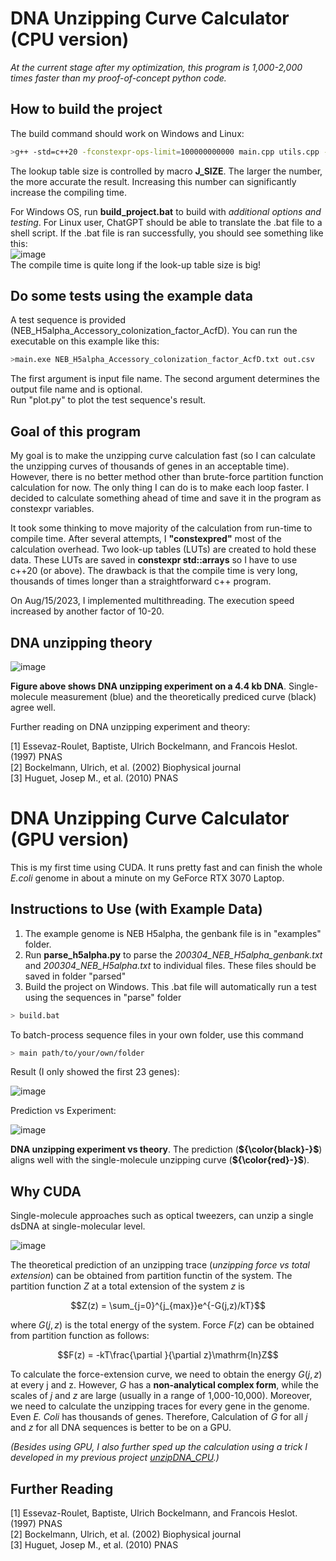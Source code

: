 # DNA Unzipping Curve Calculator (CPU version)  

*At the current stage after my optimization, this program is 1,000-2,000 times faster than my proof-of-concept python code.*  

## How to build the project  

The build command should work on Windows and Linux:  

```bash
>g++ -std=c++20 -fconstexpr-ops-limit=100000000000 main.cpp utils.cpp -DJ_SIZE=200 -DEXT_SIZE=200 -o main.exe
```
The lookup table size is controlled by macro **J_SIZE**. The larger the number, the more accurate the result. Increasing this number can significantly increase the compiling time.  
  
For Windows OS, run **build_project.bat** to build with *additional options and testing*. For Linux user, ChatGPT should be able to translate the .bat file to a shell script. If the .bat file is ran successfully, you should see something like this:  
![image](tutorial.png)  
The compile time is quite long if the look-up table size is big!  

## Do some tests using the example data

A test sequence is provided (NEB_H5alpha_Accessory_colonization_factor_AcfD). You can run the executable on this example like this:  

```bash
>main.exe NEB_H5alpha_Accessory_colonization_factor_AcfD.txt out.csv
```

The first argument is input file name. The second argument determines the output file name and is optional.  
Run "plot.py" to plot the test sequence's result.  

## Goal of this program  

My goal is to make the unzipping curve calculation fast (so I can calculate the unzipping curves of thousands of genes in an acceptable time). However, there is no better method other than brute-force partition function calculation for now. The only thing I can do is to make each loop faster. I decided to calculate something ahead of time and save it in the program as constexpr variables.

It took some thinking to move majority of the calculation from run-time to compile time. After several attempts, I **"constexpred"** most of the calculation overhead. Two look-up tables (LUTs) are created to hold these data. These LUTs are saved in **constexpr std::arrays** so I have to use c++20 (or above). The drawback is that the compile time is very long, thousands of times longer than a straightforward c++ program.  
  
On Aug/15/2023, I implemented multithreading. The execution speed increased by another factor of 10-20.  

## DNA unzipping theory  

![image](theory_vs_experiment_v1.png)

**Figure above shows DNA unzipping experiment on a 4.4 kb DNA**. Single-molecule measurement (blue) and the theoretically prediced curve (black) agree well.  
  
Further reading on DNA unzipping experiment and theory:  

[1] Essevaz-Roulet, Baptiste, Ulrich Bockelmann, and Francois Heslot. (1997) PNAS  
[2] Bockelmann, Ulrich, et al. (2002) Biophysical journal  
[3] Huguet, Josep M., et al. (2010) PNAS  


# DNA Unzipping Curve Calculator (GPU version)  

This is my first time using CUDA. It runs pretty fast and can finish the whole *E.coli*  genome in about a minute on my GeForce RTX 3070 Laptop.  

## Instructions to Use (with Example Data)  

1. The example genome is NEB H5alpha, the genbank file is in "examples" folder.  
2. Run **parse_h5alpha.py** to parse the *200304_NEB_H5alpha_genbank.txt* and *200304_NEB_H5alpha.txt* to individual files. These files should be saved in folder "parsed"  
3. Build the project on Windows. This .bat file will automatically run a test using the sequences in "parse" folder  

```bash
> build.bat
```
To batch-process sequence files in your own folder, use this command  

```bash
> main path/to/your/own/folder
```

Result (I only showed the first 23 genes):  

![image](examples/result.svg)

Prediction vs Experiment:

![image](reference/theory_vs_experiment.png)

**DNA unzipping experiment vs theory**. The prediction (**${\color{black}-}$**) aligns well with the single-molecule unzipping curve (**${\color{red}-}$**).  

## Why CUDA  

Single-molecule approaches such as optical tweezers, can unzip a single dsDNA at single-molecular level.

![image](reference/sm_DNA_unzipping_exp_schematics.png)  

The theoretical prediction of an unzipping trace (*unzipping force vs total extension*) can be obtained from partition functin of the system. The partition function $Z$ at a total extension of the system $z$ is

$$Z(z) = \sum_{j=0}^{j_{max}}e^{-G(j,z)/kT}$$

where $G(j,z)$ is the total energy of the system. Force $F(z)$ can be obtained from partition function as follows:  

$$F(z) = -kT\frac{\partial }{\partial z}\mathrm{ln}Z$$

To calculate the force-extension curve, we need to obtain the energy $G(j,z)$ at every j and z. However, $G$ has a **non-analytical complex form**, while the scales of $j$ and $z$ are large (usually in a range of 1,000-10,000). Moreover, we need to calculate the unzipping traces for every gene in the genome. Even *E. Coli* has thousands of genes. Therefore, Calculation of $G$ for all $j$ and $z$ for all DNA sequences is better to be on a GPU.  

*(Besides using GPU, I also further sped up the calculation using a trick I developed in my previous project [unzipDNA_CPU](https://github.com/Taomihog/unzipDNA_CPU).)*

## Further Reading  

[1] Essevaz-Roulet, Baptiste, Ulrich Bockelmann, and Francois Heslot. (1997) PNAS  
[2] Bockelmann, Ulrich, et al. (2002) Biophysical journal  
[3] Huguet, Josep M., et al. (2010) PNAS  
